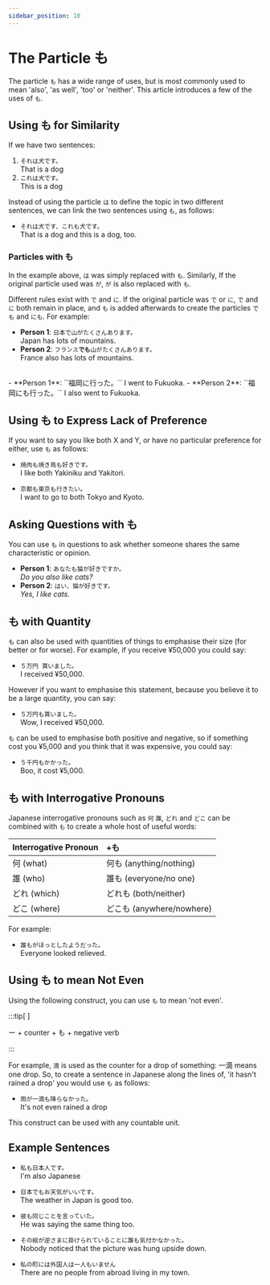 ```yaml
---
sidebar_position: 10
---
```


# The Particle も

The particle `も` has a wide range of uses, but is most commonly used to mean 'also', 'as well', 'too' or 'neither'. This article introduces a few of the uses of `も`.

## Using も for Similarity

If we have two sentences:

1. ``それは犬です。``  
That is a dog
2. ``これは犬です。``  
This is a dog

Instead of using the particle `は` to define the topic in two different sentences, we can link the two sentences using `も`, as follows:

- ``それは犬です、これも犬です。``  
  That is a dog and this is a dog, too.

### Particles with も

In the example above, `は` was simply replaced with `も`. Similarly, If the original particle used was `が`, `が` is also replaced with `も`.

Different rules exist with `で` and `に`. If the original particle was `で` or `に`, `で` and `に` both remain in place, and `も` is added afterwards to create the particles `でも` and `にも`. For example:

- **Person 1**: ``日本で山がたくさんあります。``  
  Japan has lots of mountains.
- **Person 2**: <code>フランス**でも**山がたくさんあります。</code>  
  France also has lots of mountains.  
<br/>
- **Person 1**: ``福岡に行った。``  
  I went to Fukuoka.  
- **Person 2**: ``福岡にも行った。``  
  I also went to Fukuoka.

## Using も to Express Lack of Preference

If you want to say you like both X and Y, or have no particular preference for either, use `も` as follows:

- ``焼肉も焼き鳥も好きです。``  
  I like both Yakiniku and Yakitori.

- ``京都も東京も行きたい。``  
  I want to go to both Tokyo and Kyoto.

## Asking Questions with も

You can use `も` in questions to ask whether someone shares the same characteristic or opinion.

- **Person 1**: ``あなたも猫が好きですか。``  
  *Do you also like cats?*  
- **Person 2**: ``はい、猫が好きです。``  
  *Yes, I like cats.*

## も with Quantity

`も` can also be used with quantities of things to emphasise their size (for better or for worse). For example, if you receive ¥50,000 you could say:

- ``５万円 貰いました。``  
  I received ¥50,000.

However if you want to emphasise this statement, because you believe it to be a large quantity, you can say:

- ``５万円も貰いました。``  
  Wow, I received ¥50,000.

`も` can be used to emphasise both positive and negative, so if something cost you ¥5,000 and you think that it was expensive, you could say:

- ``５千円もかかった。``  
  Boo, it cost ¥5,000.

## も with Interrogative Pronouns

Japanese interrogative pronouns such as `何` `誰`, `どれ` and `どこ` can be combined with `も` to create a whole host of useful words:

|Interrogative Pronoun|+も|
|:--|:--|
|何 (what)|何も (anything/nothing)|
|誰 (who)|誰も (everyone/no one)|
|どれ (which)|どれも (both/neither)|
|どこ (where)|どこも (anywhere/nowhere)|

For example:

- ``誰もがほっとしたようだった。``  
  Everyone looked relieved.

## Using も to mean Not Even

Using the following construct, you can use `も` to mean 'not even'.

:::tip[ ]

ー + counter + も + negative verb

:::

For example, `滴` is used as the counter for a drop of something: 一滴 means one drop. So, to create a sentence in Japanese along the lines of, 'it hasn't rained a drop' you would use `も` as follows:

- ``雨が一滴も降らなかった。``  
  It's not even rained a drop

This construct can be used with any countable unit.

## Example Sentences

- ``私も日本人です。``  
  I'm also Japanese

- ``日本でもお天気がいいです。``  
  The weather in Japan is good too.

- ``彼も同じことを言っていた。``  
  He was saying the same thing too.

- ``その絵が逆さまに掛けられていることに誰も気付かなかった。``  
  Nobody noticed that the picture was hung upside down.

- ``私の町には外国人は一人もいません``  
  There are no people from abroad living in my town.

